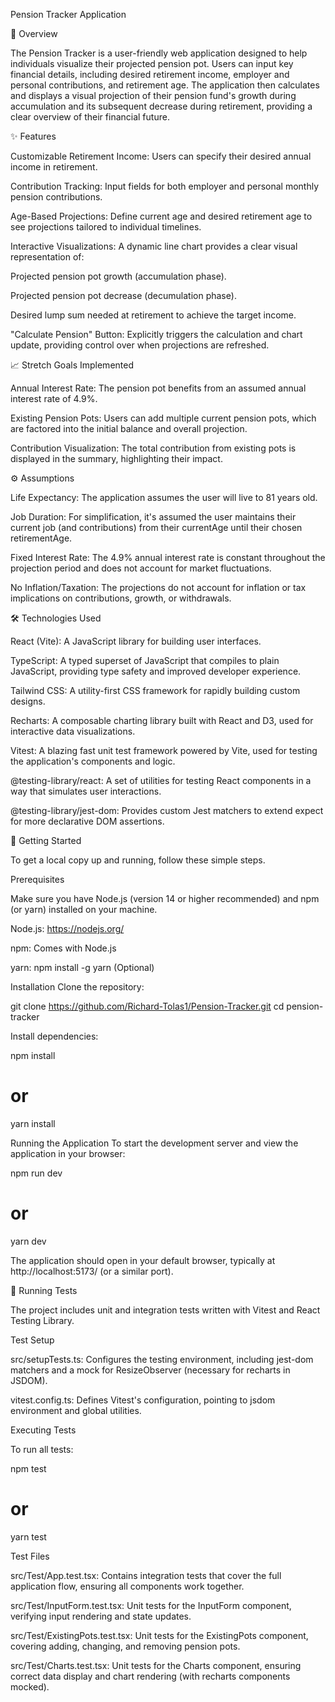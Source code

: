 Pension Tracker Application

🚀 Overview

The Pension Tracker is a user-friendly web application designed to help individuals visualize their projected pension pot. Users can input key financial details, including desired retirement income, employer and personal contributions, and retirement age. The application then calculates and displays a visual projection of their pension fund's growth during accumulation and its subsequent decrease during retirement, providing a clear overview of their financial future.

✨ Features

Customizable Retirement Income: Users can specify their desired annual income in retirement.

Contribution Tracking: Input fields for both employer and personal monthly pension contributions.

Age-Based Projections: Define current age and desired retirement age to see projections tailored to individual timelines.

Interactive Visualizations: A dynamic line chart provides a clear visual representation of:

Projected pension pot growth (accumulation phase).

Projected pension pot decrease (decumulation phase).

Desired lump sum needed at retirement to achieve the target income.

"Calculate Pension" Button: Explicitly triggers the calculation and chart update, providing control over when projections are refreshed.

📈 Stretch Goals Implemented

Annual Interest Rate: The pension pot benefits from an assumed annual interest rate of 4.9%.

Existing Pension Pots: Users can add multiple current pension pots, which are factored into the initial balance and overall projection.

Contribution Visualization: The total contribution from existing pots is displayed in the summary, highlighting their impact.

⚙️ Assumptions

Life Expectancy: The application assumes the user will live to 81 years old.

Job Duration: For simplification, it's assumed the user maintains their current job (and contributions) from their currentAge until their chosen retirementAge.

Fixed Interest Rate: The 4.9% annual interest rate is constant throughout the projection period and does not account for market fluctuations.

No Inflation/Taxation: The projections do not account for inflation or tax implications on contributions, growth, or withdrawals.

🛠️ Technologies Used

React (Vite): A JavaScript library for building user interfaces.

TypeScript: A typed superset of JavaScript that compiles to plain JavaScript, providing type safety and improved developer experience.

Tailwind CSS: A utility-first CSS framework for rapidly building custom designs.

Recharts: A composable charting library built with React and D3, used for interactive data visualizations.

Vitest: A blazing fast unit test framework powered by Vite, used for testing the application's components and logic.

@testing-library/react: A set of utilities for testing React components in a way that simulates user interactions.

@testing-library/jest-dom: Provides custom Jest matchers to extend expect for more declarative DOM assertions.

🚀 Getting Started

To get a local copy up and running, follow these simple steps.

Prerequisites

Make sure you have Node.js (version 14 or higher recommended) and npm (or yarn) installed on your machine.

Node.js: https://nodejs.org/

npm: Comes with Node.js

yarn: npm install -g yarn (Optional)

Installation
Clone the repository:

git clone https://github.com/Richard-Tolas1/Pension-Tracker.git
cd pension-tracker

Install dependencies:

npm install
# or
yarn install

Running the Application
To start the development server and view the application in your browser:

npm run dev
# or
yarn dev

The application should open in your default browser, typically at http://localhost:5173/ (or a similar port).

🧪 Running Tests

The project includes unit and integration tests written with Vitest and React Testing Library.

Test Setup

src/setupTests.ts: Configures the testing environment, including jest-dom matchers and a mock for ResizeObserver (necessary for recharts in JSDOM).

vitest.config.ts: Defines Vitest's configuration, pointing to jsdom environment and global utilities.

Executing Tests

To run all tests:

npm test
# or
yarn test

Test Files

src/Test/App.test.tsx: Contains integration tests that cover the full application flow, ensuring all components work together.

src/Test/InputForm.test.tsx: Unit tests for the InputForm component, verifying input rendering and state updates.

src/Test/ExistingPots.test.tsx: Unit tests for the ExistingPots component, covering adding, changing, and removing pension pots.

src/Test/Charts.test.tsx: Unit tests for the Charts component, ensuring correct data display and chart rendering (with recharts components mocked).
